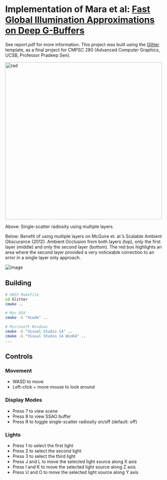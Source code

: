 # Implementation of Mara et al: [Fast Global Illumination Approximations on Deep G-Buffers](http://research.nvidia.com/publication/fast-global-illumination-approximations-deep-g-buffers)
See report.pdf for more information. This project was built using the [Glitter](https://github.com/Polytonic/Glitter) template, as a final project for CMPSC 280 (Advanced Computer Graphics, UCSB, Professor Pradeep Sen).

<img width="501" alt="rad" src="https://user-images.githubusercontent.com/12981474/31321401-7c47ff12-ac3a-11e7-82f9-b06121992857.png">

Above: Single-scatter radiosity using multiple layers.

Below: Benefit of using multiple layers on McGuire et. al.’s Scalable Ambient Obscurance (2012). Ambient Occlusion from both layers (top), only the first layer (middle) and only the second layer (bottom). The red box highlights an area where the second layer provided a very noticeable correction to an error in a single layer only approach.

![image](https://user-images.githubusercontent.com/12981474/31321412-a0239194-ac3a-11e7-85b0-0ee525f87c45.png)

## Building
```bash
# UNIX Makefile
cd Glitter
cmake ..

# Mac OSX
cmake -G "Xcode" ..

# Microsoft Windows
cmake -G "Visual Studio 14" ..
cmake -G "Visual Studio 14 Win64" ..
...
```

## Controls

### Movement
* WASD to move
* Left-click + move mouse to look around

### Display Modes
* Press 7 to view scene
* Press 8 to view SSAO buffer
* Press R to toggle single-scatter radiosity on/off (default: off)

### Lights
* Press 1 to select the first light
* Press 2 to select the second light
* Press 3 to select the third light
* Press J and L to move the selected light source along X axis
* Press I and K to move the selected light source along Z axis
* Press U and O to move the selected light source along Y axis
